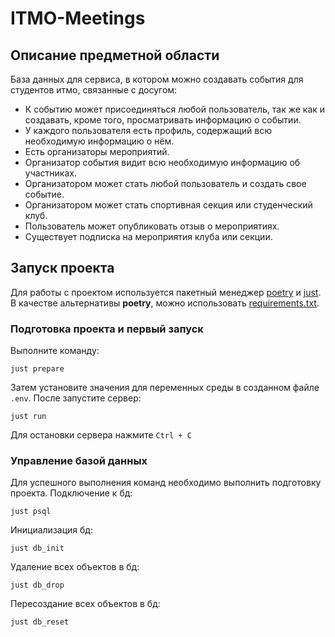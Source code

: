 # ITMO-Meetings
## Описание предметной области
База данных для сервиса, в котором можно создавать события для студентов итмо, связанные с досугом:

- К событию может присоединяться любой пользователь, так же как и создавать, кроме того, просматривать информацию о событии. 
- У каждого пользователя есть профиль, содержащий всю необходимую информацию о нём.
- Есть организаторы мероприятий.
- Организатор события видит всю необходимую информацию об участниках.
- Организатором может стать любой пользователь и создать свое событие.
- Организатором может стать спортивная секция или студенческий клуб.
- Пользователь может опубликовать отзыв о мероприятиях.
- Существует подписка на мероприятия клуба или секции.

## Запуск проекта
Для работы с проектом используется пакетный менеджер [poetry](https://python-poetry.org) и [just](https://just.systems/man/en/chapter_1.html).
В качестве альтернативы **poetry**, можно использовать [requirements.txt](requirements.txt).

### Подготовка проекта и первый запуск
Выполните команду:
```shell
just prepare
```
Затем установите значения для переменных среды в созданном файле `.env`.
После запустите сервер:
```shell
just run
```
Для остановки сервера нажмите `Ctrl + C`

### Управление базой данных
Для успешного выполнения команд необходимо выполнить подготовку проекта.
Подключение к бд:
```shell
just psql
```
Инициализация бд:
```shell
just db_init
```

Удаление всех объектов в бд:
```shell
just db_drop
```

Пересоздание всех объектов в бд:
```shell
just db_reset
```